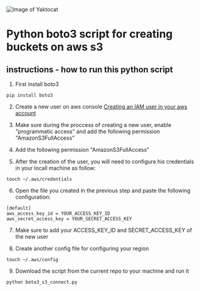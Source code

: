 ![Image of Yaktocat](https://octodex.github.com/images/yaktocat.png)
# Python boto3 script for creating buckets on aws s3
## instructions - how to run this python script
1) First install boto3

```
pip install boto3
```
2) Create a new user on aws console <a href="https://docs.aws.amazon.com/IAM/latest/UserGuide/id_users_create.html">Creating an IAM user in your aws account</a>

3) Make sure during the proccess of creating a new user, enable "programmatic access" and add the following permission "AmazonS3FullAccess"

4) Add the following permission "AmazonS3FullAccess"

5) After the creation of the user, you will need to configure his credentials in your locall machine as follow:
```
touch ~/.aws/credentials
```
6) Open the file you created in the previous step and paste the following configuration:
```
[default]
aws_access_key_id = YOUR_ACCESS_KEY_ID
aws_secret_access_key = YOUR_SECRET_ACCESS_KEY
```
7) Make sure to add your ACCESS_KEY_ID and SECRET_ACCESS_KEY of the new user

8) Create another config file for configuring your region
```
touch ~/.aws/config
```
9) Download the script from the current repo to your machine and run it
```
python boto3_s3_connect.py
```
